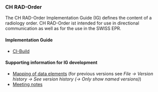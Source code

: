 ### CH RAD-Order
The CH RAD-Order Implementation Guide (IG) defines the content of a radiology order. CH RAD-Order ist intended for use in directional communication as well as for the use in the SWISS EPR.
#### Implementation Guide
* [CI-Build](http://build.fhir.org/ig/hl7ch/ch-rad-order)

#### Supporting information for IG development
* [Mapping of data elements](https://docs.google.com/spreadsheets/d/1e1pQsHjgHSIKiMhTYLdXTpaGPRONcdn2hYOeb2LNwrY/edit#gid=0]) (for previous versions see *File -> Version history -> See version history (-> Only show named versions)*) 
* [Meeting notes](https://docs.google.com/document/d/1cDQP6qVrQjbmADiEAaO_pg2FpPyadSE9dWeLW3y3QPI/edit)
